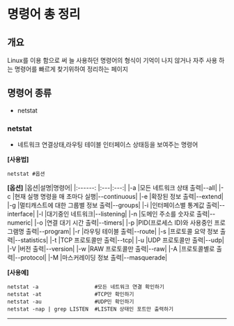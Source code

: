 # 명령어 총 정리

## 개요
Linux를 이용 함으로 써 늘 사용하던 명령어의 형식이 기억이 나지 않거나 자주 사용 하는 명령어를 빠르게 찾기위하여 정리하는 페이지

## 명령어 종류
* netstat



### netstat
* 네트워크 연결상태,라우팅 테이블 인터페이스 상태등을 보여주는 명령어

<b>[사용법]</b>
```shell
netstat #옵션
```

<b>[옵션]</b>
|옵션|설명|명령어|
|:------:   |:---|:---:|
|-a         |모든 네트워크 상태 출력|--all|
|-c         |현재 실행 명령을 매 초마다 실행|--continuous|
|-e         |확장된 정보 출력|--extend|
|-g         |멀티캐스트에 대한 그룹별 정보 출력|--groups|
|-i         |인터페이스별 통계값 출력|--interface|
|-l         |대기중인 네트워크|--listening|
|-n         |도메인 주소를 숫자로 출력|--numeric|
|-o         |연결 대기 시간 출력|--timers|
|-p         |PID(프로세스 ID)와 사용중인 프로그램명 출력|--program|
|-r         |라우팅 테이블 출력|--route|
|-s         |프로토콜 요약 정보 출력|--statistics|
|-t         |TCP 프로토콜만 출력|--tcp|
|-u         |UDP 프로토콜만 출력|--udp|
|-V         |버전 출력|--version|
|-w         |RAW 프로토콜만 출력|--raw|
|-A         |프로토콜별로 출력|--protocol|
|-M         |마스커레이딩 정보 출력|--masquerade|

<b>[사용예]</b>
```shell
netstat -a                  #모든 네트워크 연결 확인하기
netstat -at                 #TCP만 확인하기
netstat -au                 #UDP민 확인하기
netstat -nap | grep LISTEN  #LISTEN 상태인 포트만 출력하기
```
---